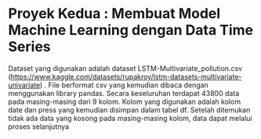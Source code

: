 # Proyek Kedua : Membuat Model Machine Learning dengan Data Time Series
Dataset yang digunakan adalah dataset LSTM-Multivariate_pollution.csv (https://www.kaggle.com/datasets/rupakroy/lstm-datasets-multivariate-univariate) . File berformat csv yang kemudian dibaca dengan menggunakan library pandas. Secara keseluruhan terdapat 43800 data pada masing-masing dari 9 kolom. Kolom yang digunakan adalah kolom date dan press yang kemudian disimpan dalam tabel df. Setelah ditemukan tidak ada data yang kosong pada masing-masing kolom, data dapat melalui proses selanjutnya
